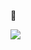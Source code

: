 🌱

![](https://github-readme-stats.vercel.app/api?username=worm2fed&show_icons=true&count_private=true&hide_border=true&theme=default&include_all_commits=true)

<!--
**worm2fed/worm2fed** is a ✨ _special_ ✨ repository because its `README.md` (this file) appears on your GitHub profile.

Here are some ideas to get you started:

- 🔭 I’m currently working on ...
- 🌱 I’m currently learning ...
- 👯 I’m looking to collaborate on ...
- 🤔 I’m looking for help with ...
- 💬 Ask me about ...
- 📫 How to reach me: ...
- 😄 Pronouns: ...
- ⚡ Fun fact: ...
-->
